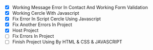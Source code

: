 - [x] Working Message Error In Contact And Working Form Validation
- [x] Working Cercle With Javascript
- [x] Fix Error In Script Cercle Using Javascript
- [x] Fix Another Errors In Project
- [x] Host Project
- [ ] Fix Errors In Project
- [ ] Finish Project Using By HTML & CSS & JAVASCRIPT
